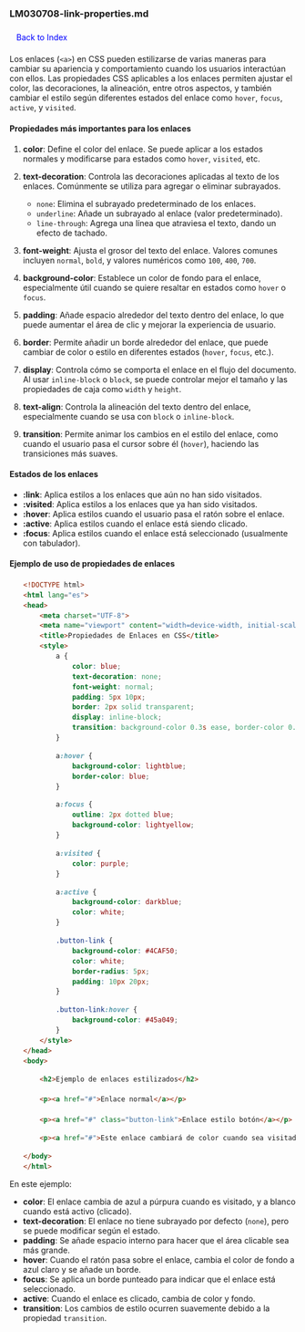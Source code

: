 ### LM030708-link-properties.md

[Back to Index](../index.md)

Los enlaces (`<a>`) en CSS pueden estilizarse de varias maneras para cambiar su apariencia y comportamiento cuando los usuarios interactúan con ellos. Las propiedades CSS aplicables a los enlaces permiten ajustar el color, las decoraciones, la alineación, entre otros aspectos, y también cambiar el estilo según diferentes estados del enlace como `hover`, `focus`, `active`, y `visited`.

#### Propiedades más importantes para los enlaces

1. **color**: Define el color del enlace. Se puede aplicar a los estados normales y modificarse para estados como `hover`, `visited`, etc.

2. **text-decoration**: Controla las decoraciones aplicadas al texto de los enlaces. Comúnmente se utiliza para agregar o eliminar subrayados.
   - `none`: Elimina el subrayado predeterminado de los enlaces.
   - `underline`: Añade un subrayado al enlace (valor predeterminado).
   - `line-through`: Agrega una línea que atraviesa el texto, dando un efecto de tachado.

3. **font-weight**: Ajusta el grosor del texto del enlace. Valores comunes incluyen `normal`, `bold`, y valores numéricos como `100`, `400`, `700`.

4. **background-color**: Establece un color de fondo para el enlace, especialmente útil cuando se quiere resaltar en estados como `hover` o `focus`.

5. **padding**: Añade espacio alrededor del texto dentro del enlace, lo que puede aumentar el área de clic y mejorar la experiencia de usuario.

6. **border**: Permite añadir un borde alrededor del enlace, que puede cambiar de color o estilo en diferentes estados (`hover`, `focus`, etc.).

7. **display**: Controla cómo se comporta el enlace en el flujo del documento. Al usar `inline-block` o `block`, se puede controlar mejor el tamaño y las propiedades de caja como `width` y `height`.

8. **text-align**: Controla la alineación del texto dentro del enlace, especialmente cuando se usa con `block` o `inline-block`.

9. **transition**: Permite animar los cambios en el estilo del enlace, como cuando el usuario pasa el cursor sobre él (`hover`), haciendo las transiciones más suaves.

#### Estados de los enlaces

- **:link**: Aplica estilos a los enlaces que aún no han sido visitados.
- **:visited**: Aplica estilos a los enlaces que ya han sido visitados.
- **:hover**: Aplica estilos cuando el usuario pasa el ratón sobre el enlace.
- **:active**: Aplica estilos cuando el enlace está siendo clicado.
- **:focus**: Aplica estilos cuando el enlace está seleccionado (usualmente con tabulador).

#### Ejemplo de uso de propiedades de enlaces

```html
<!DOCTYPE html>
<html lang="es">
<head>
    <meta charset="UTF-8">
    <meta name="viewport" content="width=device-width, initial-scale=1.0">
    <title>Propiedades de Enlaces en CSS</title>
    <style>
        a {
            color: blue;
            text-decoration: none;
            font-weight: normal;
            padding: 5px 10px;
            border: 2px solid transparent;
            display: inline-block;
            transition: background-color 0.3s ease, border-color 0.3s ease;
        }

        a:hover {
            background-color: lightblue;
            border-color: blue;
        }

        a:focus {
            outline: 2px dotted blue;
            background-color: lightyellow;
        }

        a:visited {
            color: purple;
        }

        a:active {
            background-color: darkblue;
            color: white;
        }

        .button-link {
            background-color: #4CAF50;
            color: white;
            border-radius: 5px;
            padding: 10px 20px;
        }

        .button-link:hover {
            background-color: #45a049;
        }
    </style>
</head>
<body>

    <h2>Ejemplo de enlaces estilizados</h2>
    
    <p><a href="#">Enlace normal</a></p>
    
    <p><a href="#" class="button-link">Enlace estilo botón</a></p>

    <p><a href="#">Este enlace cambiará de color cuando sea visitado</a></p>

</body>
</html>
```

En este ejemplo:

- **color**: El enlace cambia de azul a púrpura cuando es visitado, y a blanco cuando está activo (clicado).
- **text-decoration**: El enlace no tiene subrayado por defecto (`none`), pero se puede modificar según el estado.
- **padding**: Se añade espacio interno para hacer que el área clicable sea más grande.
- **hover**: Cuando el ratón pasa sobre el enlace, cambia el color de fondo a azul claro y se añade un borde.
- **focus**: Se aplica un borde punteado para indicar que el enlace está seleccionado.
- **active**: Cuando el enlace es clicado, cambia de color y fondo.
- **transition**: Los cambios de estilo ocurren suavemente debido a la propiedad `transition`.

<html lang="es">
<head>
    <meta charset="UTF-8">
    <meta name="viewport" content="width=device-width, initial-scale=1.0">
    <title>Propiedades de Enlaces en CSS</title>
    <style>
        a {
            color: blue;
            text-decoration: none;
            font-weight: normal;
            padding: 5px 10px;
            border: 2px solid transparent;
            display: inline-block;
            transition: background-color 0.3s ease, border-color 0.3s ease;
        }

        a:hover {
            background-color: lightblue;
            border-color: blue;
        }

        a:focus {
            outline: 2px dotted blue;
            background-color: lightyellow;
        }

        a:visited {
            color: purple;
        }

        a:active {
            background-color: darkblue;
            color: white;
        }

        .button-link {
            background-color: #4CAF50;
            color: white;
            border-radius: 5px;
            padding: 10px 20px;
        }

        .button-link:hover {
            background-color: #45a049;
        }
    </style>
</head>
<body>

    <h2>Ejemplo de enlaces estilizados</h2>
    
    <p><a href="#">Enlace normal</a></p>
    
    <p><a href="#" class="button-link">Enlace estilo botón</a></p>

    <p><a href="#">Este enlace cambiará de color cuando sea visitado</a></p>

</body>
</html>

[Back to Index](../index.md)
